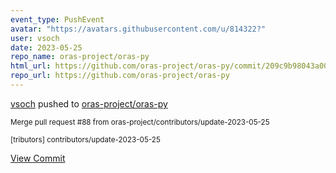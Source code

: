 ```yaml
---
event_type: PushEvent
avatar: "https://avatars.githubusercontent.com/u/814322?"
user: vsoch
date: 2023-05-25
repo_name: oras-project/oras-py
html_url: https://github.com/oras-project/oras-py/commit/209c9b98043a00d1b04789cc2967ca7021dc5b2e
repo_url: https://github.com/oras-project/oras-py
---
```


<a href='https://github.com/vsoch' target='_blank'>vsoch</a> pushed to <a href='https://github.com/oras-project/oras-py' target='_blank'>oras-project/oras-py</a>

<small>Merge pull request #88 from oras-project/contributors/update-2023-05-25

[tributors] contributors/update-2023-05-25</small>

<a href='https://github.com/oras-project/oras-py/commit/209c9b98043a00d1b04789cc2967ca7021dc5b2e' target='_blank'>View Commit</a>